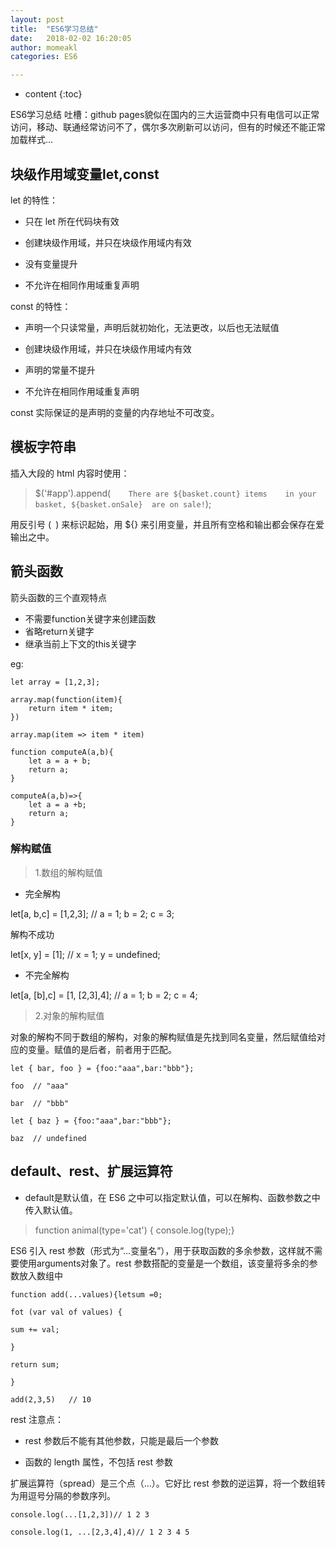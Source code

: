 ```yaml
---
layout: post
title:  "ES6学习总结"
date:   2018-02-02 16:20:05
author: momeakl
categories: ES6

---
```


* content
{:toc}

ES6学习总结  吐槽：github pages貌似在国内的三大运营商中只有电信可以正常访问，移动、联通经常访问不了，偶尔多次刷新可以访问，但有的时候还不能正常加载样式...




##  块级作用域变量let,const

let 的特性：

* 只在 let 所在代码块有效

* 创建块级作用域，并只在块级作用域内有效

* 没有变量提升

* 不允许在相同作用域重复声明

const 的特性：

* 声明一个只读常量，声明后就初始化，无法更改，以后也无法赋值

* 创建块级作用域，并只在块级作用域内有效

* 声明的常量不提升

* 不允许在相同作用域重复声明


const 实际保证的是声明的变量的内存地址不可改变。
    

##  模板字符串

插入大段的 html 内容时使用：

>  $('#app').append(`    There are ${basket.count} items    in your basket, ${basket.onSale}  are on sale!`);


用反引号 (` `) 来标识起始，用 ${} 来引用变量，并且所有空格和输出都会保存在爱输出之中。
    

##  箭头函数

箭头函数的三个直观特点

* 不需要function关键字来创建函数
* 省略return关键字
* 继承当前上下文的this关键字

eg:

    let array = [1,2,3];

    array.map(function(item){
        return item * item;
    })

    array.map(item => item * item)

    function computeA(a,b){
        let a = a + b;
        return a;
    }

    computeA(a,b)=>{
        let a = a +b;
        return a;
    }


### 解构赋值

> 1.数组的解构赋值


* 完全解构

let[a, b,c] = [1,2,3];  // a = 1; b = 2; c = 3;

解构不成功

let[x, y] = [1];   // x = 1; y = undefined;


* 不完全解构

let[a, [b],c] = [1, [2,3],4];  // a = 1; b = 2; c = 4;


> 2.对象的解构赋值


对象的解构不同于数组的解构，对象的解构赋值是先找到同名变量，然后赋值给对应的变量。赋值的是后者，前者用于匹配。


    let { bar, foo } = {foo:"aaa",bar:"bbb"};

    foo  // "aaa"

    bar  // "bbb"

    let { baz } = {foo:"aaa",bar:"bbb"};

    baz  // undefined
    

##  default、rest、扩展运算符


* default是默认值，在 ES6 之中可以指定默认值，可以在解构、函数参数之中传入默认值。

> function animal(type='cat') {    console.log(type);}

ES6 引入 rest 参数（形式为“...变量名”），用于获取函数的多余参数，这样就不需要使用arguments对象了。rest 参数搭配的变量是一个数组，该变量将多余的参数放入数组中


    function add(...values){letsum =0;

    fot (var val of values) {

    sum += val;

    }

    return sum;

    }

    add(2,3,5)   // 10
    
    
rest 注意点：

* rest 参数后不能有其他参数，只能是最后一个参数

* 函数的 length 属性，不包括 rest 参数


扩展运算符（spread）是三个点（...）。它好比 rest 参数的逆运算，将一个数组转为用逗号分隔的参数序列。

    console.log(...[1,2,3])// 1 2 3

    console.log(1, ...[2,3,4],4)// 1 2 3 4 5




